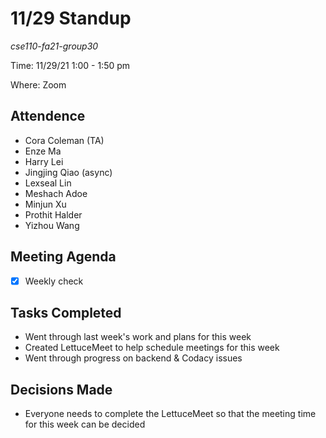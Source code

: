 # 11/29 Standup
*cse110-fa21-group30*

Time: 11/29/21 1:00 - 1:50 pm

Where: Zoom

## Attendence
- Cora Coleman (TA)
- Enze Ma
- Harry Lei
- Jingjing Qiao (async)
- Lexseal Lin
- Meshach Adoe
- Minjun Xu
- Prothit Halder
- Yizhou Wang

## Meeting Agenda
- [x] Weekly check

## Tasks Completed
- Went through last week's work and plans for this week
- Created LettuceMeet to help schedule meetings for this week
- Went through progress on backend & Codacy issues

## Decisions Made
- Everyone needs to complete the LettuceMeet so that the meeting time for this week can be decided
